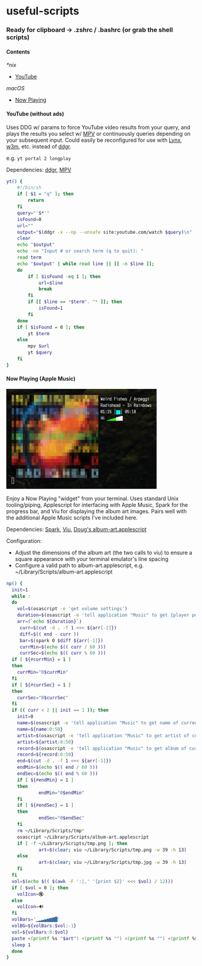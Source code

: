 # useful-scripts
### Ready for clipboard → .zshrc / .bashrc (or grab the shell scripts)

#### Contents

*\*nix*

* [YouTube](#YouTube-without-ads "YouTube (without ads)")

*macOS*

* [Now Playing](#Now-Playing-Apple-Music "Now Playing (Apple Music)")

#### YouTube (without ads)
Uses DDG w/ params to force YouTube video results from your query, and plays the results you select w/ [MPV](https://github.com/mpv-player/mpv) or continuously queries depending on your subsequent input.  Could easily be reconfigured for use with [Lynx](http://lynx.browser.org), [w3m](http://w3m.sourceforge.net), etc. instead of [ddgr](https://github.com/jarun/ddgr).

e.g. `yt portal 2 longplay`

Dependencies: [ddgr](https://github.com/jarun/ddgr), [MPV](https://github.com/mpv-player/mpv)
```ZSH
yt() {
    #!/bin/sh
    if [ $1 = "q" ]; then
        return
    fi
    query="'$*'"  
    isFound=0
    url=""
    output="$(ddgr -x --np --unsafe site:youtube.com/watch $query)\n"
    clear
    echo "$output"
    echo -ne "Input # or search term (q to quit): "
    read term
    echo "$output" | while read line || [[ -n $line ]];
    do
        if [ $isFound -eq 1 ]; then
            url=$line
            break
        fi
        if [[ $line == *$term". "* ]]; then
            isFound=1
        fi
    done
    if [ $isFound = 0 ]; then
	    yt $term
    else
        mpv $url
	    yt $query
    fi 
}
```

#### Now Playing (Apple Music)

<img src="images/nowplaying.png" width="400"/>

Enjoy a Now Playing "widget" from your terminal.  Uses standard Unix tooling/piping, Applescript for interfacing with Apple Music, Spark for the progress bar, and Viu for displaying the album art images.  Pairs well with the additional Apple Music scripts I've included here.

Dependencies: [Spark](https://github.com/holman/spark), [Viu](https://github.com/atanunq/viu), [Doug's album-art.applescript](https://dougscripts.com/itunes/2014/10/save-current-tracks-artwork/)

Configuration: 

* Adjust the dimensions of the album art (the two calls to viu) to ensure a square appearance with your terminal emulator's line spacing
* Configure a valid path to album-art.applescript, e.g. ~/Library/Scripts/album-art.applescript

```ZSH
np() {
  init=1
  while :
  do
  	vol=$(osascript -e 'get volume settings')
  	duration=$(osascript -e 'tell application "Music" to get {player position} & {duration} of current track')
  	arr=(`echo ${duration}`)
 	 curr=$(cut -d . -f 1 <<< ${arr[-2]})
 	 diff=$(( end - curr ))
 	 bar=$(spark 0 $diff ${arr[-1]})
 	 currMin=$(echo $(( curr / 60 )))
 	 currSec=$(echo $(( curr % 60 )))
  if [ ${#currMin} = 1 ]
  then
  	currMin="0$currMin"
  fi
  if [ ${#currSec} = 1 ]
  then
  	currSec="0$currSec"
  fi
  if (( curr < 2 || init == 1 )); then
  	init=0
 	name=$(osascript -e 'tell application "Music" to get name of current track')
  	name=${name:0:50}
  	artist=$(osascript -e 'tell application "Music" to get artist of current track')
  	artist=${artist:0:50}
  	record=$(osascript -e 'tell application "Music" to get album of current track')
  	record=${record:0:50}
  	end=$(cut -d . -f 1 <<< ${arr[-1]})
  	endMin=$(echo $(( end / 60 )))
  	endSec=$(echo $(( end % 60 )))
  	if [ ${#endMin} = 1 ]
  	then
    		endMin="0$endMin"
  	fi
  	if [ ${#endSec} = 1 ]
  	then
    		endSec="0$endSec"
  	fi
  	rm ~/Library/Scripts/tmp*
  	osascript ~/Library/Scripts/album-art.applescript
  	if [ -f ~/Library/Scripts/tmp.png ]; then
    		art=$(clear; viu ~/Library/Scripts/tmp.png -w 39 -h 13)
  	else 
    		art=$(clear; viu ~/Library/Scripts/tmp.jpg -w 39 -h 13)
  	fi
  fi
  vol=$(echo $(( $(awk -F ':|,' '{print $2}' <<< $vol) / 12)))
  if [ $vol = 0 ]; then
  	volIcon=🔇
  else
  	volIcon=🔊
  fi
  volBars='▁▂▃▄▅▆▇█'
  volBG=${volBars:$vol:-1}
  vol=${volBars:0:$vol}
  paste <(printf %s "$art") <(printf %s "") <(printf %s "") <(printf %s "") <(printf %s "") <(printf '%s\n' "$name" "$artist - $record" "$(echo $currMin:$currSec ⎮'\e[00;36m'${bar:1:1}''${bar:1:1}'\033[0m'⎮ $endMin:$endSec)" "$volIcon $(echo "\e[0;32m$vol\033[0m$volBG")")
  sleep 1
  done
}
```

